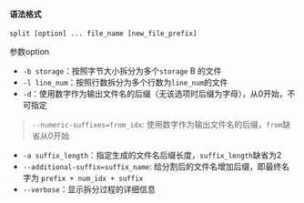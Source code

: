 

#### 语法格式
`split [option] ... file_name [new_file_prefix]`

参数option

- `-b storage`：按照字节大小拆分为多个`storage` B 的文件
- `-l line_num`：按照行数拆分为多个行数为`line_num`的文件
- `-d`：使用数字作为输出文件名的后缀（<span class='underline_span'>无该选项时后缀为字母</span>），从0开始，不可指定  
> `--numeric-suffixes=from_idx`: 使用数字作为输出文件名的后缀，`from`缺省从0开始
- `-a suffix_length`：指定生成的文件名后缀长度，`suffix_length`缺省为2
- `--additional-suffix=suffix_name`: 给分割后的文件名增加后缀，即最终名字为 `prefix + num_idx + suffix`
- `--verbose`：显示拆分过程的详细信息